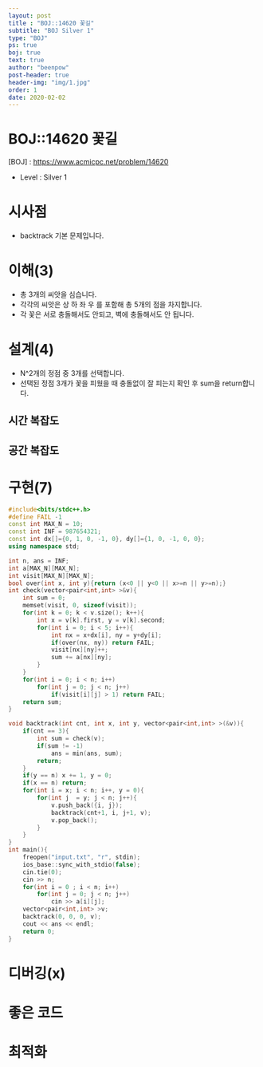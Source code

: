 ```yaml
---
layout: post
title : "BOJ::14620 꽃길"
subtitle: "BOJ Silver 1"
type: "BOJ"
ps: true
boj: true
text: true
author: "beenpow"
post-header: true
header-img: "img/1.jpg"
order: 1
date: 2020-02-02
---
```


# BOJ::14620 꽃길
[BOJ] : <https://www.acmicpc.net/problem/14620>
- Level : Silver 1

# 시사점
- backtrack 기본 문제입니다.

# 이해(3)
- 총 3개의 씨앗을 심습니다.
- 각각의 씨앗은 상 하 좌 우 를 포함해 총 5개의 점을 차지합니다.
- 각 꽃은 서로 충돌해서도 안되고, 벽에 충돌해서도 안 됩니다.

# 설계(4)
- N^2개의 정점 중 3개를 선택합니다.
- 선택된 정점 3개가 꽃을 피웠을 때 충돌없이 잘 피는지 확인 후 sum을 return합니다.

## 시간 복잡도

## 공간 복잡도

# 구현(7)

```cpp
#include<bits/stdc++.h>
#define FAIL -1
const int MAX_N = 10;
const int INF = 987654321;
const int dx[]={0, 1, 0, -1, 0}, dy[]={1, 0, -1, 0, 0};
using namespace std;

int n, ans = INF;
int a[MAX_N][MAX_N];
int visit[MAX_N][MAX_N];
bool over(int x, int y){return (x<0 || y<0 || x>=n || y>=n);}
int check(vector<pair<int,int> >&v){
    int sum = 0;
    memset(visit, 0, sizeof(visit));
    for(int k = 0; k < v.size(); k++){
        int x = v[k].first, y = v[k].second;
        for(int i = 0; i < 5; i++){
            int nx = x+dx[i], ny = y+dy[i];
            if(over(nx, ny)) return FAIL;
            visit[nx][ny]++;
            sum += a[nx][ny];
        }
    }
    for(int i = 0; i < n; i++)
        for(int j = 0; j < n; j++)
            if(visit[i][j] > 1) return FAIL;
    return sum;
}

void backtrack(int cnt, int x, int y, vector<pair<int,int> >(&v)){
    if(cnt == 3){
        int sum = check(v);
        if(sum != -1)
            ans = min(ans, sum);
        return;
    }
    if(y == n) x += 1, y = 0;
    if(x == n) return;
    for(int i = x; i < n; i++, y = 0){
        for(int j  = y; j < n; j++){
            v.push_back({i, j});
            backtrack(cnt+1, i, j+1, v);
            v.pop_back();
        }
    }
}
int main(){
    freopen("input.txt", "r", stdin);
    ios_base::sync_with_stdio(false);
    cin.tie(0);
    cin >> n;
    for(int i = 0 ; i < n; i++)
        for(int j = 0; j < n; j++)
            cin >> a[i][j];
    vector<pair<int,int> >v;
    backtrack(0, 0, 0, v);
    cout << ans << endl;
    return 0;
}
```

# 디버깅(x)

# 좋은 코드

# 최적화
